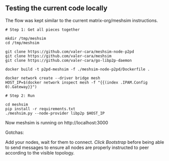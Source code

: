 ## Testing the current code locally

The flow was kept similar to the current matrix-org/meshsim instructions.


```
# Step 1: Get all pieces together

mkdir /tmp/meshsim
cd /tmp/meshsim

git clone https://github.com/valer-cara/meshsim-node-p2pd
git clone https://github.com/valer-cara/meshsim
git clone https://github.com/valer-cara/go-libp2p-daemon

docker build -t p2pd-meshsim -f ./meshsim-node-p2pd/Dockerfile .

docker network create --driver bridge mesh
HOST_IP=$(docker network inspect mesh -f "{{(index .IPAM.Config 0).Gateway}}")

# Step 2: Run

cd meshsim
pip install -r requirements.txt
./meshsim.py --node-provider libp2p $HOST_IP
```

Now meshsim is running on http://localhost:3000

Gotchas:

Add your nodes, wait for them to connect. _Click Bootstrap_ before
being able to send messages to ensure all nodes are properly instructed to peer
according to the visible topology.

